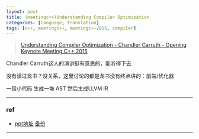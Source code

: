 ```yaml
---
layout: post
title: (meetingc++)Understanding Compiler Optimization
categories: [language, translation]
tags: [c++, meetingc++, meetingc++2015, compiler]
---
```


>  [Understanding Compiler Optimization - Chandler Carruth - Opening Keynote Meeting C++ 2015](https://www.youtube.com/watch?v=FnGCDLhaxKU)

<!-- more -->
 

Chandler Carruth这人的演讲挺有意思的，能听得下去

没有读过龙书？没关系，这里讨论的都是龙书没有终点讲的：前端/优化器



一段小代码 生成一堆 AST 然后生成LLVM IR

---

### ref

- [ppt地址](https://meetingcpp.com/files/mcpp/2015/talks/meetingcxx_2015-understanding_compiler_optimization_themed_copy.pdf) [备份](https://wanghenshui.github.io/assets/meetingcxx_2015-understanding_compiler_optimization_themed_copy.pdf)


---





